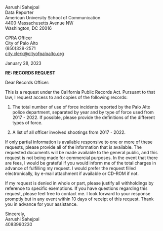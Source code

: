 Aarushi Sahejpal <br> 
Data Reporter <br>
American University School of Communication <br>
4400 Massachusetts Avenue NW <br>
Washington, DC 20016 <br>



CPRA Officer <br>
City of Palo Alto <br>
(650)329-2571 <br>
city.clerk@cityofpaloalto.org <br>



January 28, 2023



**RE: RECORDS REQUEST**



Dear Records Officer: <br>

This is a request under the California Public Records Act. Pursuant to that law, I request access to and copies
of the following records:

1. The total number of use of force incidents reported by the Palo Alto police department, separated
by year and by type of force used from 2017 - 2022. If possible, please provide the definitions of the different types of force.

2. A list of all officer involved shootings from 2017 - 2022. 

If only partial information is available responsive to one or more of these requests, please provide all
of the information that is available. The requested documents will be made available to the general public,
and this request is not being made for commercial purposes. In the event that there are fees, I would be
grateful if you would inform me of the total charges in advance of fulfilling my request. I would prefer the
request filled electronically, by e-mail attachment if available or CD-ROM if not.


If my request is denied in whole or part, please justify all withholdings by reference to specific exemptions.
If you have questions regarding this request, please feel free to contact me. I look forward to your response
promptly but in any event within 10 days of receipt of this request.
Thank you in advance for your assistance.

Sincerely, <br>
Aarushi Sahejpal <br>
4083960230 <br>
